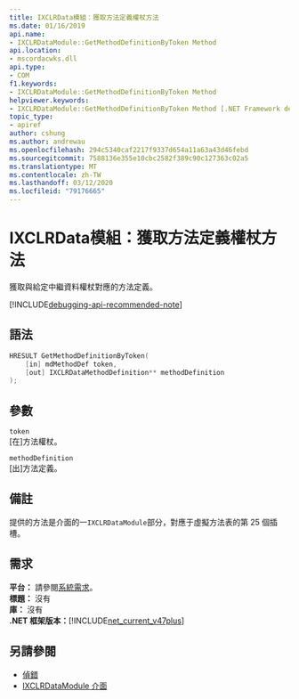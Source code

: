 ```yaml
---
title: IXCLRData模組：獲取方法定義權杖方法
ms.date: 01/16/2019
api.name:
- IXCLRDataModule::GetMethodDefinitionByToken Method
api.location:
- mscordacwks.dll
api.type:
- COM
f1.keywords:
- IXCLRDataModule::GetMethodDefinitionByToken Method
helpviewer.keywords:
- IXCLRDataModule::GetMethodDefinitionByToken Method [.NET Framework debugging]
topic_type:
- apiref
author: cshung
ms.author: andrewau
ms.openlocfilehash: 294c5340caf2217f9337d654a11a63a43d46febd
ms.sourcegitcommit: 7588136e355e10cbc2582f389c90c127363c02a5
ms.translationtype: MT
ms.contentlocale: zh-TW
ms.lasthandoff: 03/12/2020
ms.locfileid: "79176665"
---
```

# <a name="ixclrdatamodulegetmethoddefinitionbytoken-method"></a>IXCLRData模組：獲取方法定義權杖方法

獲取與給定中繼資料權杖對應的方法定義。

[!INCLUDE[debugging-api-recommended-note](../../../../includes/debugging-api-recommended-note.md)]

## <a name="syntax"></a>語法

```cpp
HRESULT GetMethodDefinitionByToken(
    [in] mdMethodDef token,
    [out] IXCLRDataMethodDefinition** methodDefinition
);
```

## <a name="parameters"></a>參數

`token`\
[在]方法權杖。

`methodDefinition`\
[出]方法定義。

## <a name="remarks"></a>備註

提供的方法是介面的一`IXCLRDataModule`部分，對應于虛擬方法表的第 25 個插槽。

## <a name="requirements"></a>需求

**平台：** 請參閱[系統需求](../../../../docs/framework/get-started/system-requirements.md)。  
**標題：** 沒有  
**庫：** 沒有  
**.NET 框架版本：**[!INCLUDE[net_current_v47plus](../../../../includes/net-current-v47plus.md)]  

## <a name="see-also"></a>另請參閱

- [偵錯](index.md)
- [IXCLRDataModule 介面](ixclrdatamodule-interface.md)

